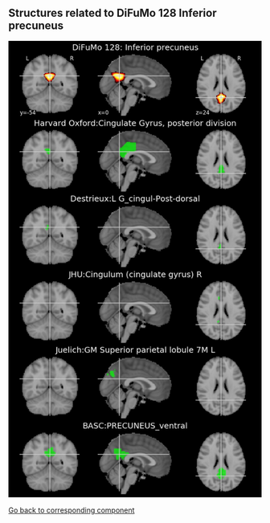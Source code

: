 


## Structures related to DiFuMo 128 Inferior precuneus

![52](52.jpg "Structures related to DiFuMo 128 Inferior precuneus")

[Go back to corresponding component](https://parietal-inria.github.io/DiFuMo/128/html/52.html)